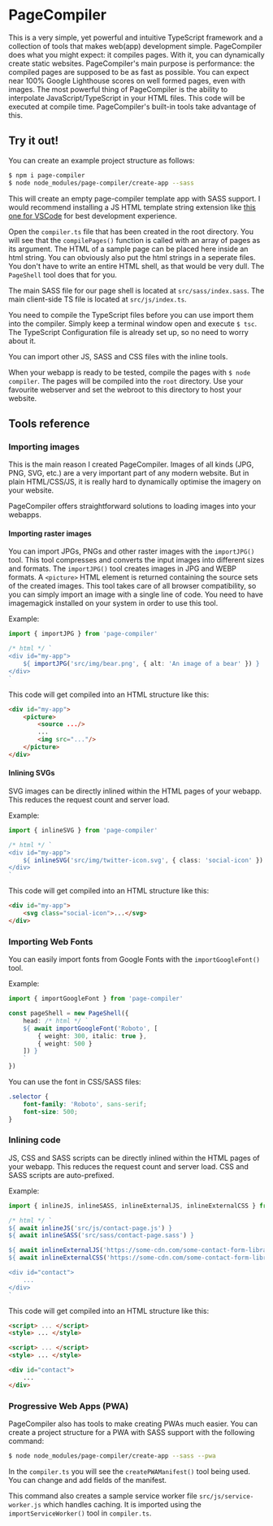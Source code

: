 # PageCompiler

This is a very simple, yet powerful and intuitive TypeScript framework and a collection of tools that makes web(app) development simple.
PageCompiler does what you might expect: it compiles pages.
With it, you can dynamically create static websites.
PageCompiler's main purpose is performance: the compiled pages are supposed to be as fast as possible.
You can expect near 100% Google Lighthouse scores on well formed pages, even with images.
The most powerful thing of PageCompiler is the ability to interpolate JavaScript/TypeScript in your HTML files.
This code will be executed at compile time.
PageCompiler's built-in tools take advantage of this.

## Try it out!

You can create an example project structure as follows:

```sh
$ npm i page-compiler
$ node node_modules/page-compiler/create-app --sass
```

This will create an empty page-compiler template app with SASS support.
I would recommend installing a JS HTML template string extension like [this one for VSCode](https://marketplace.visualstudio.com/items?itemName=Tobermory.es6-string-html) for best development experience.

Open the `compiler.ts` file that has been created in the root directory.
You will see that the `compilePages()` function is called with an array of pages as its argument.
The HTML of a sample page can be placed here inside an html string.
You can obviously also put the html strings in a seperate files.
You don't have to write an entire HTML shell, as that would be very dull.
The `PageShell` tool does that for you.

The main SASS file for our page shell is located at `src/sass/index.sass`.
The main client-side TS file is located at `src/js/index.ts`.

You need to compile the TypeScript files before you can use import them into the compiler.
Simply keep a terminal window open and execute `$ tsc`.
The TypeScript Configuration file is already set up, so no need to worry about it.

You can import other JS, SASS and CSS files with the inline tools.

When your webapp is ready to be tested, compile the pages with `$ node compiler`.
The pages will be compiled into the `root` directory.
Use your favourite webserver and set the webroot to this directory to host your website.

## Tools reference

### Importing images

This is the main reason I created PageCompiler.
Images of all kinds (JPG, PNG, SVG, etc.) are a very important part of any modern website.
But in plain HTML/CSS/JS, it is really hard to dynamically optimise the imagery on your website.

PageCompiler offers straightforward solutions to loading images into your webapps.

#### Importing raster images

You can import JPGs, PNGs and other raster images with the `importJPG()` tool.
This tool compresses and converts the input images into different sizes and formats.
The `importJPG()` tool creates images in JPG and WEBP formats.
A `<picture>` HTML element is returned containing the source sets of the created images.
This tool takes care of all browser compatibility, so you can simply import an image with a single line of code.
You need to have imagemagick installed on your system in order to use this tool.

Example:

```ts
import { importJPG } from 'page-compiler'

/* html */ `
<div id="my-app">
	${ importJPG('src/img/bear.png', { alt: 'An image of a bear' }) }
</div>
`
```

This code will get compiled into an HTML structure like this:

```html
<div id="my-app">
	<picture>
		<source .../>
		...
		<img src="..."/>
	</picture>
</div>
```

#### Inlining SVGs

SVG images can be directly inlined within the HTML pages of your webapp.
This reduces the request count and server load.

Example:

```ts
import { inlineSVG } from 'page-compiler'

/* html */ `
<div id="my-app">
	${ inlineSVG('src/img/twitter-icon.svg', { class: 'social-icon' }) }
</div>
`
```

This code will get compiled into an HTML structure like this:

```html
<div id="my-app">
	<svg class="social-icon">...</svg>
</div>
```

### Importing Web Fonts

You can easily import fonts from Google Fonts with the `importGoogleFont()` tool.

Example:

```ts
import { importGoogleFont } from 'page-compiler'

const pageShell = new PageShell({
	head: /* html */ `
	${ await importGoogleFont('Roboto', [
		{ weight: 300, italic: true },
		{ weight: 500 }
	]) }
	`
})
```

You can use the font in CSS/SASS files:

```css
.selector {
	font-family: 'Roboto', sans-serif;
	font-size: 500;
}
```

### Inlining code

JS, CSS and SASS scripts can be directly inlined within the HTML pages of your webapp.
This reduces the request count and server load.
CSS and SASS scripts are auto-prefixed.

Example:

```ts
import { inlineJS, inlineSASS, inlineExternalJS, inlineExternalCSS } from 'page-compiler'

/* html */ `
${ await inlineJS('src/js/contact-page.js') }
${ await inlineSASS('src/sass/contact-page.sass') }

${ await inlineExternalJS('https://some-cdn.com/some-contact-form-library.js') }
${ await inlineExternalCSS('https://some-cdn.com/some-contact-form-library.css') }

<div id="contact">
	...
</div>
`
```

This code will get compiled into an HTML structure like this:

```html
<script> ... </script>
<style> ... </style>

<script> ... </script>
<style> ... </style>

<div id="contact">
	...
</div>
```

### Progressive Web Apps (PWA)

PageCompiler also has tools to make creating PWAs much easier.
You can create a project structure for a PWA with SASS support with the following command:

```sh
$ node node_modules/page-compiler/create-app --sass --pwa
```

In the `compiler.ts` you will see the `createPWAManifest()` tool being used.
You can change and add fields of the manifest.

This command also creates a sample service worker file `src/js/service-worker.js` which handles caching.
It is imported using the `importServiceWorker()` tool in `compiler.ts`.